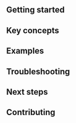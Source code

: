 ## Getting started

## Key concepts

## Examples

## Troubleshooting

## Next steps

## Contributing

